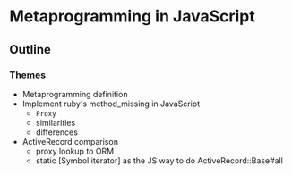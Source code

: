 # Metaprogramming in JavaScript

## Outline

### Themes

* Metaprogramming definition
* Implement ruby's method_missing in JavaScript
  * `Proxy`
  * similarities
  * differences
* ActiveRecord comparison
  * proxy lookup to ORM
  * static [Symbol.iterator] as the JS way to do ActiveRecord::Base#all
